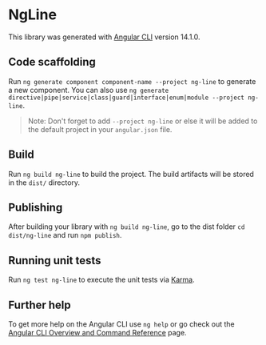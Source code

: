 # NgLine

This library was generated with [Angular CLI](https://github.com/angular/angular-cli) version 14.1.0.

## Code scaffolding

Run `ng generate component component-name --project ng-line` to generate a new component. You can also use `ng generate directive|pipe|service|class|guard|interface|enum|module --project ng-line`.
> Note: Don't forget to add `--project ng-line` or else it will be added to the default project in your `angular.json` file. 

## Build

Run `ng build ng-line` to build the project. The build artifacts will be stored in the `dist/` directory.

## Publishing

After building your library with `ng build ng-line`, go to the dist folder `cd dist/ng-line` and run `npm publish`.

## Running unit tests

Run `ng test ng-line` to execute the unit tests via [Karma](https://karma-runner.github.io).

## Further help

To get more help on the Angular CLI use `ng help` or go check out the [Angular CLI Overview and Command Reference](https://angular.io/cli) page.
